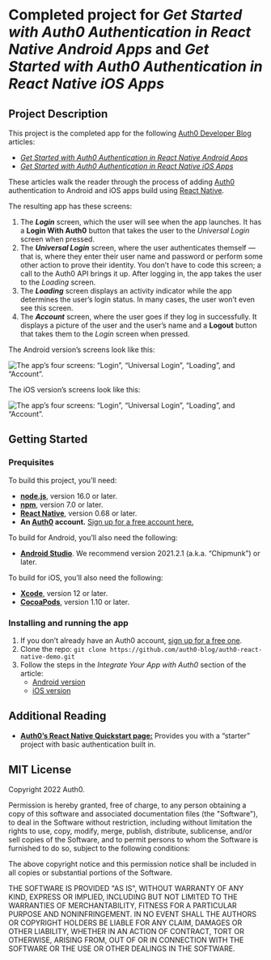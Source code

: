 # Completed project for _Get Started with Auth0 Authentication in React Native Android Apps_ and _Get Started with Auth0 Authentication in React Native iOS Apps_


## Project Description

This project is the completed app for the following [Auth0 Developer Blog](https://auth0.com/blog/developers/) articles:

* [_Get Started with Auth0 Authentication in React Native Android Apps_](https://auth0.com/blog/get-started-auth0-authentication-react-native-android)
* [_Get Started with Auth0 Authentication in React Native iOS Apps_](https://auth0.com/blog/get-started-auth0-authentication-react-native-ios)

These articles walk the reader through the process of adding [Auth0](https://auth0.com/) authentication to Android and iOS apps build using [React Native](https://reactnative.dev/).

The resulting app has these screens:

1. The _**Login**_ screen, which the user will see when the app launches. It has a **Login With Auth0** button that takes the user to the _Universal Login_ screen when pressed.
2. The _**Universal Login**_ screen, where the user authenticates themself — that is, where they enter their user name and password or perform some other action to prove their identity. You don’t have to code this screen; a call to the Auth0 API brings it up. After logging in, the app takes the user to the _Loading_ screen. 
3. The _**Loading**_ screen displays an activity indicator while the app determines the user’s login status. In many cases, the user won’t even see this screen.  
4. The _**Account**_ screen, where the user goes if they log in successfully. It displays a picture of the user and the user’s name and a **Logout** button that takes them to the _Login_ screen when pressed.

The Android version’s screens look like this:

![The app’s four screens: “Login”, “Universal Login”, “Loading”, and “Account”.](https://images.ctfassets.net/23aumh6u8s0i/2YnguxJIsw0rETLJUxEeKy/ba3cc7fc66f5f296de94a223b82842f5/android_screens.png)

The iOS version’s screens look like this:

![The app’s four screens: “Login”, “Universal Login”, “Loading”, and “Account”.](https://images.ctfassets.net/23aumh6u8s0i/9Wo3h1GfCgplcrzLZsvj0/baf94991835a96055eea949dc3e7d73e/ios_screens.png)


## Getting Started

### Prequisites

To build this project, you’ll need:

* [**node.js**](https://nodejs.org/), version 16.0 or later.
* [**npm**](https://www.npmjs.com/), version 7.0 or later.
* [**React Native**](https://reactnative.dev/), version 0.68 or later.
* **An [Auth0](https://auth0.com/) account.** <a href="https://auth0.com/signup" data-amp-replace="CLIENT_ID" data-amp-addparams="anonId=CLIENT_ID(cid-scope-cookie-fallback-name)">Sign up for a free account here.</a>

To build for Android, you’ll also need the following:

* [**Android Studio**](https://developer.android.com/studio). We recommend version 2021.2.1 (a.k.a. “Chipmunk”) or later.

To build for iOS, you’ll also need the following:

* [**Xcode**](https://developer.apple.com/xcode/), version 12 or later.
* [**CocoaPods**](https://cocoapods.org/), version 1.10 or later.



### Installing and running the app

1. If you don’t already have an Auth0 account, <a href="https://auth0.com/signup" 
  data-amp-replace="CLIENT_ID" 
  data-amp-addparams="anonId=CLIENT_ID(cid-scope-cookie-fallback-name)">
  sign up for a free one</a>.
2. Clone the repo: `git clone https://github.com/auth0-blog/auth0-react-native-demo.git`
3. Follow the steps in the _Integrate Your App with Auth0_ section of the article:
	- [Android version](https://auth0.com/blog/get-started-auth0-authentication-react-native-android#integrate_your_app_with_auth0)
	- [iOS version](https://auth0.com/blog/get-started-auth0-authentication-react-native-ios#integrate_your_app_with_auth0)


## Additional Reading

* [**Auth0’s React Native Quickstart page:**](https://auth0.com/docs/quickstart/native/react-native/00-login) Provides you with a “starter” project with basic authentication built in.


## MIT License

Copyright 2022 Auth0.

Permission is hereby granted, free of charge, to any person obtaining a copy of this software and associated documentation files (the "Software"), to deal in the Software without restriction, including without limitation the rights to use, copy, modify, merge, publish, distribute, sublicense, and/or sell copies of the Software, and to permit persons to whom the Software is furnished to do so, subject to the following conditions:

The above copyright notice and this permission notice shall be included in all copies or substantial portions of the Software.

THE SOFTWARE IS PROVIDED "AS IS", WITHOUT WARRANTY OF ANY KIND, EXPRESS OR IMPLIED, INCLUDING BUT NOT LIMITED TO THE WARRANTIES OF MERCHANTABILITY, FITNESS FOR A PARTICULAR PURPOSE AND NONINFRINGEMENT. IN NO EVENT SHALL THE AUTHORS OR COPYRIGHT HOLDERS BE LIABLE FOR ANY CLAIM, DAMAGES OR OTHER LIABILITY, WHETHER IN AN ACTION OF CONTRACT, TORT OR OTHERWISE, ARISING FROM, OUT OF OR IN CONNECTION WITH THE SOFTWARE OR THE USE OR OTHER DEALINGS IN THE SOFTWARE.

